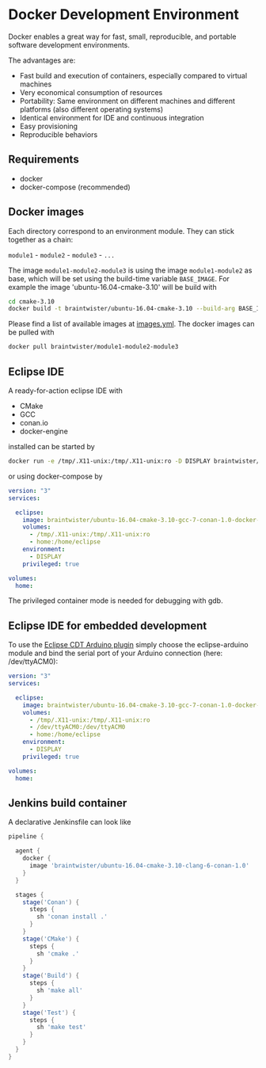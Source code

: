 # Docker Development Environment

Docker enables a great way for fast, small, reproducible, and portable software development environments.

The advantages are:

 * Fast build and execution of containers, especially compared to virtual machines
 * Very economical consumption of resources
 * Portability: Same environment on different machines and different platforms (also different operating systems)
 * Identical environment for IDE and continuous integration
 * Easy provisioning 
 * Reproducible behaviors


## Requirements

 * docker
 * docker-compose (recommended)


## Docker images

Each directory correspond to an environment module. They can stick together as
a chain:

`module1` - `module2` - `module3` - `...`

The image `module1-module2-module3` is using the image `module1-module2` as
base, which will be set using the build-time variable `BASE_IMAGE`. For
example the image 'ubuntu-16.04-cmake-3.10' will be build with

```bash
cd cmake-3.10
docker build -t braintwister/ubuntu-16.04-cmake-3.10 --build-arg BASE_IMAGE=braintwister/ubuntu-16.04 .
```

Please find a list of available images at [images.yml](images.yml).
The docker images can be pulled with

```bash
docker pull braintwister/module1-module2-module3
```


## Eclipse IDE

A ready-for-action eclipse IDE with 

 * CMake
 * GCC
 * conan.io
 * docker-engine

installed can be started by

```bash
docker run -e /tmp/.X11-unix:/tmp/.X11-unix:ro -D DISPLAY braintwister/ubuntu-16.04-cmake-3.10-gcc-7-conan-1.0-docker-17.12-eclipse-cpp-4.7.2
```

or using docker-compose by

```yaml
version: "3"
services:

  eclipse:
    image: braintwister/ubuntu-16.04-cmake-3.10-gcc-7-conan-1.0-docker-17.12-eclipse-cpp-4.7.2
    volumes:
      - /tmp/.X11-unix:/tmp/.X11-unix:ro 
      - home:/home/eclipse
    environment:
      - DISPLAY
    privileged: true

volumes:
  home:
```

The privileged container mode is needed for debugging with gdb.

## Eclipse IDE for embedded development

To use the [Eclipse CDT Arduino
plugin](https://marketplace.eclipse.org/content/eclipse-c-ide-arduino) simply
choose the eclipse-arduino module and bind the serial port of your Arduino
connection (here: /dev/ttyACM0):

```yaml
version: "3"
services:

  eclipse:
    image: braintwister/ubuntu-16.04-cmake-3.10-gcc-7-conan-1.0-docker-17.12-eclipse-arduino-4.7.2
    volumes:
      - /tmp/.X11-unix:/tmp/.X11-unix:ro
      - /dev/ttyACM0:/dev/ttyACM0
      - home:/home/eclipse
    environment:
      - DISPLAY
    privileged: true

volumes:
  home:
```

## Jenkins build container

A declarative Jenkinsfile can look like

```groovy
pipeline {

  agent {
    docker {
      image 'braintwister/ubuntu-16.04-cmake-3.10-clang-6-conan-1.0'
    }
  }

  stages {
    stage('Conan') {
      steps {
        sh 'conan install .'
      }
    }
    stage('CMake') {
      steps {
        sh 'cmake .'
      }
    }
    stage('Build') {
      steps {
        sh 'make all'
      }
    }
    stage('Test') {
      steps {
        sh 'make test'
      }
    }
  }
}
```
